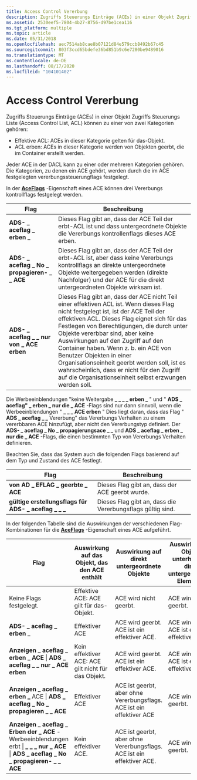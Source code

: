 ```yaml
---
title: Access Control Vererbung
description: Zugriffs Steuerungs Einträge (ACEs) in einer Objekt Zugriffs Steuerungs Liste (Access Control List, ACL) können zu einer effektiven Zugriffs Steuerungs Liste (ACL) oder als Vererbungs-ACL gehören.
ms.assetid: 2530eef5-7804-4b27-8756-d97be1cea116
ms.tgt_platform: multiple
ms.topic: article
ms.date: 05/31/2018
ms.openlocfilehash: aec7514ab8cae8b07121d84e579ccb8492b67c45
ms.sourcegitcommit: 803f3ccd65bdefe36bd851b9c6e7280be9489016
ms.translationtype: MT
ms.contentlocale: de-DE
ms.lasthandoff: 08/17/2020
ms.locfileid: "104101402"
---
```

# <a name="access-control-inheritance"></a>Access Control Vererbung

Zugriffs Steuerungs Einträge (ACEs) in einer Objekt Zugriffs Steuerungs Liste (Access Control List, ACL) können zu einer von zwei Kategorien gehören:

-   Effektive ACL: ACEs in dieser Kategorie gelten für das-Objekt.
-   ACL erben: ACEs in dieser Kategorie werden von Objekten geerbt, die im Container erstellt werden.

Jeder ACE in der DACL kann zu einer oder mehreren Kategorien gehören. Die Kategorien, zu denen ein ACE gehört, werden durch die im ACE festgelegten vererbungssteuerungflags festgelegt.

In der [**AceFlags**](/windows/desktop/ADSI/iadsaccesscontrolentry-property-methods) -Eigenschaft eines ACE können drei Vererbungs kontrollflags festgelegt werden.



| Flag                                          | Beschreibung                                                                                                                                                                                                                                                                                                                                                                                                                                                   |
|-----------------------------------------------|---------------------------------------------------------------------------------------------------------------------------------------------------------------------------------------------------------------------------------------------------------------------------------------------------------------------------------------------------------------------------------------------------------------------------------------------------------------|
| **ADS- \_ aceflag \_ erben \_**                | Dieses Flag gibt an, dass der ACE Teil der erbt-ACL ist und dass untergeordnete Objekte die Vererbungs kontrollenflags dieses ACE erben.                                                                                                                                                                                                                                                                                                                         |
| **ADS- \_ aceflag \_ No \_ propagieren- \_ \_ ACE** | Dieses Flag gibt an, dass der ACE Teil der erbt-ACL ist, aber dass keine Vererbungs kontrollflags an direkte untergeordnete Objekte weitergegeben werden (direkte Nachfolger) und der ACE für die direkt untergeordneten Objekte wirksam ist.                                                                                                                                                                                                                                          |
| **ADS- \_ aceflag \_ \_ nur von \_ ACE erben**          | Dieses Flag gibt an, dass der ACE nicht Teil einer effektiven ACL ist. Wenn dieses Flag nicht festgelegt ist, ist der ACE Teil der effektiven ACL. Dieses Flag eignet sich für das Festlegen von Berechtigungen, die durch unter Objekte vererbbar sind, aber keine Auswirkungen auf den Zugriff auf den Container haben. Wenn z. b. ein ACE von Benutzer Objekten in einer Organisationseinheit geerbt werden soll, ist es wahrscheinlich, dass er nicht für den Zugriff auf die Organisationseinheit selbst erzwungen werden soll.<br/> |



 

Die Werbeeinblendungen "keine Weitergabe **\_ \_ \_ \_ erben \_** " und " **ADS \_ aceflag" \_ erben \_ nur die \_ ACE** -Flags sind nur dann sinnvoll, wenn die Werbeeinblendungen " **\_ \_ \_ ACE erben** " Dies liegt daran, dass das Flag " **ADS \_ aceflag \_ \_** Vererbung" das Vererbungs Verhalten zu einem vererbbaren ACE hinzufügt, aber nicht den Vererbungstyp definiert. Der **ADS- \_ aceflag \_ No \_ propagierungsace \_ \_** und **ADS \_ aceflag \_ erben \_ nur die \_ ACE** -Flags, die einen bestimmten Typ von Vererbungs Verhalten definieren.

Beachten Sie, dass das System auch die folgenden Flags basierend auf dem Typ und Zustand des ACE festlegt.



| Flag                                    | Beschreibung                                           |
|-----------------------------------------|-------------------------------------------------------|
| **von AD \_ EFLAG \_ geerbte \_ ACE**        | Dieses Flag gibt an, dass der ACE geerbt wurde.       |
| **gültige erstellungsflags für ADS- \_ aceflag \_ \_ \_** | Dieses Flag gibt an, dass die Vererbungsflags gültig sind. |



 

In der folgenden Tabelle sind die Auswirkungen der verschiedenen Flag-Kombinationen für die [**AceFlags**](/windows/desktop/ADSI/iadsaccesscontrolentry-property-methods) -Eigenschaft eines ACE aufgeführt.



| Flag                                                                                                                    | Auswirkung auf das Objekt, das den ACE enthält                     | Auswirkung auf direkt untergeordnete Objekte                                                      | Auswirkung auf Objekte unterhalb von direkt untergeordneten Elementen               |
|-------------------------------------------------------------------------------------------------------------------------|---------------------------------------------------------|-------------------------------------------------------------------------------------|-------------------------------------------------------|
| Keine Flags festgelegt.                                                                                                           | Effektive ACE: ACE gilt für das-Objekt.               | ACE wird nicht geerbt.                                                               | ACE wird nicht geerbt.                                 |
| **ADS- \_ aceflag \_ erben \_**                                                                                          | Effektiver ACE                                           | ACE wird geerbt. ACE ist ein effektiver ACE.<br/>                               | ACE wird geerbt. ACE ist ein effektiver ACE.<br/> |
| **Anzeigen \_ aceflag \_ erben \_ ACE** \| **ADS \_ aceflag \_ \_ nur \_ ACE erben**                                                  | Kein effektiver ACE: ACE gilt nicht für das Objekt. | ACE wird geerbt. ACE ist ein effektiver ACE.<br/>                               | ACE wird geerbt. ACE ist ein effektiver ACE.<br/> |
| **Anzeigen \_ aceflag \_ erben \_** ACE \| **ADS \_ aceflag \_ No \_ propagieren \_ \_ ACE**                                         | Effektiver ACE                                           | ACE ist geerbt, aber ohne Vererbungsflags. ACE ist ein effektiver ACE<br/>  | ACE wird nicht geerbt.                                 |
| **Anzeigen \_ aceflag \_ Erben der \_ ACE** -Werbeeinblendungen erbt \| **\_ \_ \_ nur \_ ACE** \| **ADS \_ aceflag \_ No \_ propagieren- \_ \_ ACE** | Kein effektiver ACE.                                   | ACE ist geerbt, aber ohne Vererbungsflags. ACE ist ein effektiver ACE.<br/> | ACE wird nicht geerbt.                                 |



 

 

